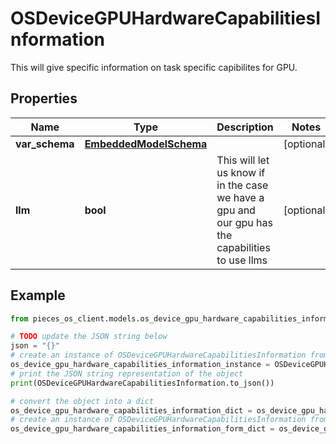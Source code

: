 # OSDeviceGPUHardwareCapabilitiesInformation

This will give specific information on task specific capibilites for GPU.

## Properties

Name | Type | Description | Notes
------------ | ------------- | ------------- | -------------
**var_schema** | [**EmbeddedModelSchema**](EmbeddedModelSchema) |  | [optional] 
**llm** | **bool** | This will let us know if in the case we have a gpu and our gpu has the capabilities to use llms | [optional] 

## Example

```python
from pieces_os_client.models.os_device_gpu_hardware_capabilities_information import OSDeviceGPUHardwareCapabilitiesInformation

# TODO update the JSON string below
json = "{}"
# create an instance of OSDeviceGPUHardwareCapabilitiesInformation from a JSON string
os_device_gpu_hardware_capabilities_information_instance = OSDeviceGPUHardwareCapabilitiesInformation.from_json(json)
# print the JSON string representation of the object
print(OSDeviceGPUHardwareCapabilitiesInformation.to_json())

# convert the object into a dict
os_device_gpu_hardware_capabilities_information_dict = os_device_gpu_hardware_capabilities_information_instance.to_dict()
# create an instance of OSDeviceGPUHardwareCapabilitiesInformation from a dict
os_device_gpu_hardware_capabilities_information_form_dict = os_device_gpu_hardware_capabilities_information.from_dict(os_device_gpu_hardware_capabilities_information_dict)
```



